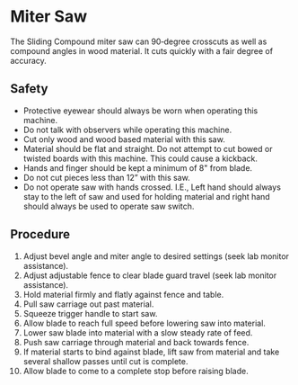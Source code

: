 # Miter Saw

The Sliding Compound miter saw can 90‐degree crosscuts as well as compound angles in
wood material. It cuts quickly with a fair degree of accuracy.

## Safety

* Protective eyewear should always be worn when operating this machine.
* Do not talk with observers while operating this machine.
* Cut only wood and wood based material with this saw.
* Material should be flat and straight. Do not attempt to cut bowed or twisted boards with
this machine. This could cause a kickback.
* Hands and finger should be kept a minimum of 8" from blade.
* Do not cut pieces less than 12” with this saw.
* Do not operate saw with hands crossed. I.E., Left hand should always stay to the left of
saw and used for holding material and right hand should always be used to operate saw switch.

## Procedure

1. Adjust bevel angle and miter angle to desired settings (seek lab monitor assistance).
2. Adjust adjustable fence to clear blade guard travel (seek lab monitor assistance).
3. Hold material firmly and flatly against fence and table.
4. Pull saw carriage out past material.
5. Squeeze trigger handle to start saw.
6. Allow blade to reach full speed before lowering saw into material.
7. Lower saw blade into material with a slow steady rate of feed.
8. Push saw carriage through material and back towards fence.
9. If material starts to bind against blade, lift saw from material and take several shallow
passes until cut is complete.
10. Allow blade to come to a complete stop before raising blade.
